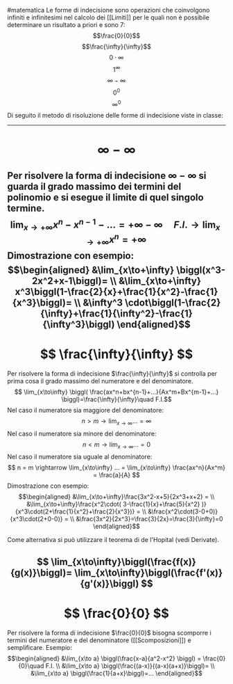 #matematica 
Le forme di indecisione sono operazioni che coinvolgono infiniti e infinitesimi nel calcolo dei [[Limiti]] per le quali non è possibile determinare un risultato a priori e sono 7:
$$\frac{0}{0}$$
$$\frac{\infty}{\infty}$$
$$0\cdot\infty$$
$$1^\infty$$
$$\infty -\infty$$
$$0^0$$
$$\infty^0$$
Di seguito il metodo di risoluzione delle forme di indecisione viste in classe:

---
# $$ \infty -\infty$$
Per risolvere la forma di indecisione $\infty -\infty$ si guarda il grado massimo dei termini del polinomio e si esegue il limite di quel singolo termine.
		$$ \lim_{x\to+\infty} x^n - x^{n-1} - ...= +\infty-\infty\quad F.I.\rightarrow \lim_{x\to+\infty} x^n=+\infty$$
Dimostrazione con esempio:
$$\begin{aligned}
&\lim_{x\to+\infty} \biggl(x^3-2x^2+x-1\biggl)= \\
&\lim_{x\to+\infty} x^3\biggl(1-\frac{2}{x}+\frac{1}{x^2}-\frac{1}{x^3}\biggl)= \\
&\infty^3 \cdot\biggl(1-\frac{2}{\infty}+\frac{1}{\infty^2}-\frac{1}{\infty^3}\biggl)
\end{aligned}$$
---
# $$ \frac{\infty}{\infty} $$
Per risolvere la forma di indecisione $\frac{\infty}{\infty}$ si controlla per prima cosa il grado massimo del numeratore e del denominatore.
$$ \lim_{x\to\infty} \biggl( \frac{ax^n+bx^{n-1}+...}{Ax^m+Bx^{m-1}+...} \biggl)=\frac{\infty}{\infty}\quad F.I.$$
Nel caso il numeratore sia maggiore del denominatore:
$$ n>m \rightarrow \lim_{x\to\infty} ... = \infty $$
Nel caso il numeratore sia minore del denominatore:
$$ n < m \rightarrow \lim_{x\to\infty} ... = 0 $$
Nel caso il numeratore sia uguale al denominatore:
$$ n = m \rightarrow \lim_{x\to\infty} ... = \lim_{x\to\infty} \frac{ax^n}{Ax^m} = \frac{a}{A} $$
Dimostrazione con esempio:
$$\begin{aligned}
&\lim_{x\to+\infty}\frac{3x^2-x+5}{2x^3+x+2} = \\
&\lim_{x\to+\infty}\frac{x^2\cdot( 3-\frac{1}{x}+\frac{5}{x^2} )}{x^3\cdot(2+\frac{1}{x^2}+\frac{2}{x^3})} = \\
&\frac{x^2\cdot(3-0+0)}{x^3\cdot(2+0-0)} = \\
&\frac{3x^2}{2x^3}=\frac{3}{2x}=\frac{3}{\infty}=0
\end{aligned}$$


Come alternativa si può utilizzare il teorema di de l'Hopital (vedi Derivate).

$$
\lim_{x\to\infty}\biggl(\frac{f(x)}{g(x)}\biggl)=
\lim_{x\to\infty}\biggl(\frac{f'(x)}{g'(x)}\biggl)
$$
---
# $$ \frac{0}{0} $$
Per risolvere la forma di indecisione $\frac{0}{0}$ bisogna scomporre i termini del numeratore e del denominatore ([[Scomposizioni]]) e semplificare.
Esempio:
$$\begin{aligned}
&\lim_{x\to a} \biggl(\frac{x-a}{a^2-x^2} \biggl) = \frac{0}{0}\quad F.I. \\
&\lim_{x\to a} \biggl(\frac{(a-x)}{(a-x)(a+x)}\biggl)= \\
&\lim_{x\to a} \biggl(\frac{1}{a+x}\biggl)=...
\end{aligned}$$
